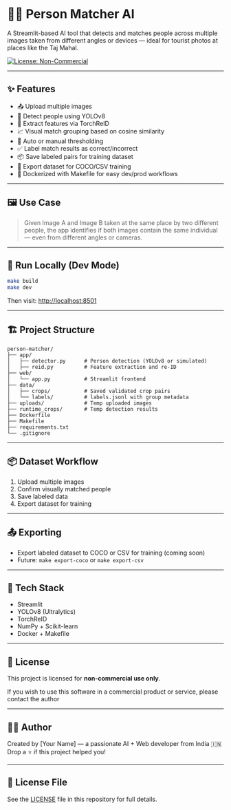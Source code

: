 # 🧍‍♂️ Person Matcher AI

A Streamlit-based AI tool that detects and matches people across multiple images taken from different angles or devices — ideal for tourist photos at places like the Taj Mahal.

[![License: Non-Commercial](https://img.shields.io/badge/license-non--commercial-blue.svg)](LICENSE)

---

## ✨ Features

- 📤 Upload multiple images
- 🧠 Detect people using YOLOv8
- 🧬 Extract features via TorchReID
- 📈 Visual match grouping based on cosine similarity
- 🧮 Auto or manual thresholding
- ✅ Label match results as correct/incorrect
- 📦 Save labeled pairs for training dataset
- 📁 Export dataset for COCO/CSV training
- 🐳 Dockerized with Makefile for easy dev/prod workflows

---

## 🖼️ Use Case

> Given Image A and Image B taken at the same place by two different people, the app identifies if both images contain the same individual — even from different angles or cameras.

---

## 🚀 Run Locally (Dev Mode)

```bash
make build
make dev
```

Then visit: [http://localhost:8501](http://localhost:8501)

---

## 🏗️ Project Structure

```
person-matcher/
├── app/
│   ├── detector.py      # Person detection (YOLOv8 or simulated)
│   ├── reid.py          # Feature extraction and re-ID
├── web/
│   └── app.py           # Streamlit frontend
├── data/
│   ├── crops/           # Saved validated crop pairs
│   └── labels/          # labels.jsonl with group metadata
├── uploads/             # Temp uploaded images
├── runtime_crops/       # Temp detection results
├── Dockerfile
├── Makefile
├── requirements.txt
└── .gitignore
```

---

## 📦 Dataset Workflow

1. Upload multiple images
2. Confirm visually matched people
3. Save labeled data
4. Export dataset for training

---

## 📤 Exporting

- Export labeled dataset to COCO or CSV for training (coming soon)
- Future: `make export-coco` or `make export-csv`

---

## 🧪 Tech Stack

- Streamlit
- YOLOv8 (Ultralytics)
- TorchReID
- NumPy + Scikit-learn
- Docker + Makefile

---

## 📜 License

This project is licensed for **non-commercial use only**.

If you wish to use this software in a commercial product or service, please contact the author

---

## 👩‍💻 Author

Created by [Your Name] — a passionate AI + Web developer from India 🇮🇳  
Drop a ⭐ if this project helped you!

---

## 📄 License File

See the [LICENSE](LICENSE) file in this repository for full details.
